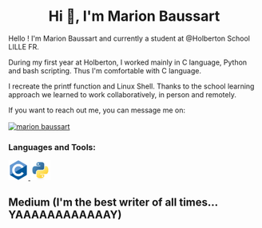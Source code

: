 
<h1 align="center">Hi 👋, I'm Marion Baussart</h1>

Hello ! I'm Marion Baussart and currently a student at @Holberton School LILLE FR.

During my first year at Holberton, I worked mainly in C language, Python and bash scripting. Thus I'm comfortable with C language.

I recreate the printf function and Linux Shell. Thanks to the school learning approach we learned to work collaboratively, in person and remotely.

If you want to reach out me, you can message me on:





<p align="left">
<a href="https://linkedin.com/in/marion-baussart-09b574103" target="blank"><img align="center" src="https://raw.githubusercontent.com/rahuldkjain/github-profile-readme-generator/master/src/images/icons/Social/linked-in-alt.svg" alt="marion baussart" height="30" width="40" /></a>
</p>

<h3 align="left">Languages and Tools:</h3>
<p align="left"> <a href="https://www.cprogramming.com/" target="_blank" rel="noreferrer"> <img src="https://raw.githubusercontent.com/devicons/devicon/master/icons/c/c-original.svg" alt="c" width="40" height="40"/> </a> <a href="https://www.python.org" target="_blank" rel="noreferrer"> <img src="https://raw.githubusercontent.com/devicons/devicon/master/icons/python/python-original.svg" alt="python" width="40" height="40"/> </a> </p>

## Medium (I'm the best writer of all times... YAAAAAAAAAAAAY)
<!-- MEDIUM-STORY-LIST:START -->
<!-- MEDIUM-STORY-LIST:END -->